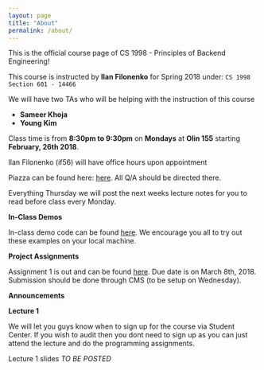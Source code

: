 ```yaml
---
layout: page
title: "About"
permalink: /about/
---
```


This is the official course page of CS 1998 - Principles of Backend Engineering!

This course is instructed by **Ilan Filonenko** for Spring 2018 under: `CS 1998 Section 601 - 14466`

We will have two TAs who will be helping with the instruction of this course
* **Sameer Khoja**
* **Young Kim**

Class time is from **8:30pm to 9:30pm** on **Mondays** at **Olin 155** starting **February, 26th 2018**.
	
Ilan Filonenko (if56) will have office hours upon appointment 

Piazza can be found here: [here](https://piazza.com/class/jd0llnadc3r4dv). All Q/A should be directed there.

Everything Thursday we will post the next weeks lecture notes for you to read before class every Monday. 

**In-Class Demos**

In-class demo code can be found [here](https://github.com/Cornell-PoBE/demos).  We encourage you all to try out these examples on your local machine.

**Project Assignments**

Assignment 1 is out and can be found [here](https://github.com/Cornell-PoBE/A1). Due date is on March 8th, 2018. Submission should be done through CMS (to be setup on Wednesday).

<!-- Assignment 2 is out and can be found [here](https://github.com/Cornell-PoBE/A2). Due date is on May 1st, 2018. Submission should be done through CMS.

Assignment 3 is out and can be found [here](https://github.com/Cornell-PoBE/A3). Due date is on May 1st, 2018. Submission should be done through CMS.

All assignments should be completed by our hard-deadline for May 1st, 2018 to pass this course. Circumstances that require more time will be taken into consideration, but must be made clear before the deadline via a private post on Piazza [here](https://piazza.com/class/j802rzmnm2p4o4?cid=1) -->

**Announcements**

**Lecture 1**

We will let you guys know when to sign up for the course via Student Center. If you wish to audit then you dont need to sign up as you can just attend the lecture and do the programming assignments.

Lecture 1 slides *TO BE POSTED*

